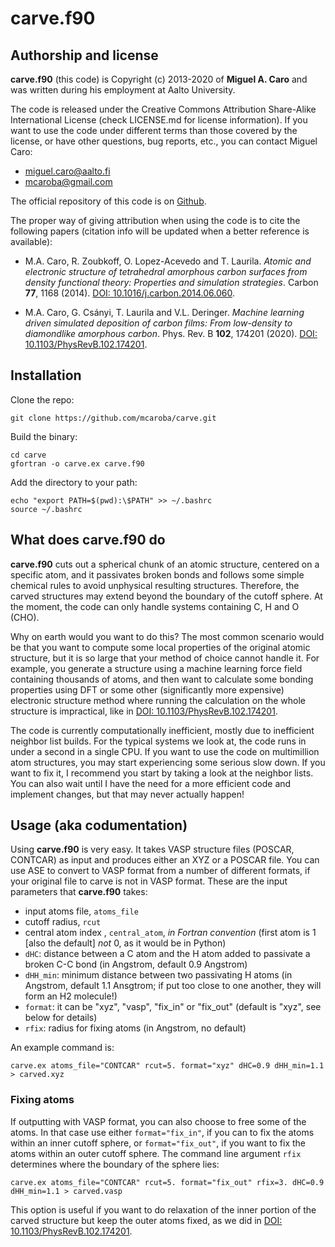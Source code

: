 # carve.f90

## Authorship and license

**carve.f90** (this code) is Copyright (c) 2013-2020 of **Miguel A. Caro** and was written
during his employment at Aalto University.

The code is released under the Creative Commons Attribution Share-Alike International
License (check LICENSE.md for license information). If you want to use the code under
different terms than those covered by the license, or have other questions, bug reports,
etc., you can contact Miguel Caro:

* miguel.caro@aalto.fi
* mcaroba@gmail.com

The official repository of this code is on [Github](https://github.com/mcaroba/carve).

The proper way of giving attribution when using the code is to cite the following papers
(citation info will be updated when a better reference is available):

* M.A. Caro, R. Zoubkoff, O. Lopez-Acevedo and T. Laurila. *Atomic and electronic
structure of tetrahedral amorphous carbon surfaces from density functional theory:
Properties and simulation strategies*. Carbon **77**, 1168 (2014).
[DOI: 10.1016/j.carbon.2014.06.060](https://doi.org/10.1016/j.carbon.2014.06.060).

* M.A. Caro, G. Csányi, T. Laurila and V.L. Deringer. *Machine learning driven simulated
deposition of carbon films: From low-density to diamondlike amorphous carbon*.
Phys. Rev. B **102**, 174201 (2020).
[DOI: 10.1103/PhysRevB.102.174201](https://doi.org/10.1103/PhysRevB.102.174201).

## Installation

Clone the repo:

    git clone https://github.com/mcaroba/carve.git

Build the binary:

    cd carve
    gfortran -o carve.ex carve.f90

Add the directory to your path:

    echo "export PATH=$(pwd):\$PATH" >> ~/.bashrc
    source ~/.bashrc

## What does carve.f90 do

**carve.f90** cuts out a spherical chunk of an atomic structure, centered on
a specific atom, and it passivates broken bonds and follows some simple chemical
rules to avoid unphysical resulting structures. Therefore, the carved
structures may extend beyond the boundary of the cutoff sphere. At the moment,
the code can only handle systems containing C, H and O (CHO).

Why on earth would you want to do this? The most common scenario would be that
you want to compute some local properties of the original atomic structure,
but it is so large that your method of choice cannot handle it. For example,
you generate a structure using a machine learning force field containing thousands
of atoms, and then want to calculate some bonding properties using DFT or some
other (significantly more expensive) electronic structure method where running the
calculation on the whole structure is impractical, like in
[DOI: 10.1103/PhysRevB.102.174201](https://doi.org/10.1103/PhysRevB.102.174201).

The code is currently computationally inefficient, mostly due to inefficient
neighbor list builds. For the typical systems we look at, the code runs in
under a second in a single CPU. If you want to use the code on multimillion
atom structures, you may start experiencing some serious slow down. If you
want to fix it, I recommend you start by taking a look at the neighbor lists.
You can also wait until I have the need for a more efficient code and implement
changes, but that may never actually happen!

## Usage (aka codumentation)

Using **carve.f90** is very easy. It takes VASP structure files (POSCAR, CONTCAR) as
input and produces either an XYZ or a POSCAR file. You can use ASE to convert to
VASP format from a number of different formats, if your original file to carve is
not in VASP format. These are the input parameters that **carve.f90** takes:

* input atoms file, `atoms_file`
* cutoff radius, `rcut`
* central atom index , `central_atom`, *in Fortran convention* (first atom is 1 [also the default] *not* 0, as it would be in Python)
* `dHC`: distance between a C atom and the H atom added to passivate a broken C-C bond (in Angstrom, default 0.9 Angstrom)
* `dHH_min`: minimum distance between two passivating H atoms (in Angstrom, default 1.1 Ansgtrom; if put too
close to one another, they will form an H2 molecule!)
* `format`: it can be "xyz", "vasp", "fix_in" or "fix_out" (default is "xyz", see below for details)
* `rfix`: radius for fixing atoms (in Angstrom, no default)

An example command is:

    carve.ex atoms_file="CONTCAR" rcut=5. format="xyz" dHC=0.9 dHH_min=1.1 > carved.xyz

### Fixing atoms

If outputting with VASP format, you can also choose to free some of the atoms. In that case use
either `format="fix_in"`, if you can to fix the atoms within an inner cutoff sphere, or
`format="fix_out"`, if you want to fix the atoms within an outer cutoff sphere. The command
line argument `rfix` determines where the boundary of the sphere lies:

    carve.ex atoms_file="CONTCAR" rcut=5. format="fix_out" rfix=3. dHC=0.9 dHH_min=1.1 > carved.vasp

This option is useful if you want to do relaxation of the inner portion of the carved structure
but keep the outer atoms fixed, as we did in
[DOI: 10.1103/PhysRevB.102.174201](https://doi.org/10.1103/PhysRevB.102.174201).
